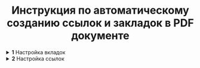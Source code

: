 <h1 align="center">Инструкция по автоматическому созданию ссылок и закладок в PDF документе</h1>

  <details>
    <p>
    <summary>
      <b>1</b> Настройка вкладок
    </summary>
    </p>
    <details>
      <p>
      <summary>
        <b>1.1</b> Создание нового стиля
      </summary>
      </p>
      <p>
      <b>1.1.1</b> Первым делом создаём адекватный стиль заголовка. Переходим во вкладку "Главная". В разделе "Стили" снизу справа нажимаем зночок <img src="https://github.com/Mr-Krabs95/links_and_bookmarks_PDF/blob/adding_screenshots/screenshots/icons/icon1.png"> ->"Создать стиль".<br>
      <img src="https://github.com/Mr-Krabs95/links_and_bookmarks_PDF/blob/adding_screenshots/screenshots/1.1.png">
      </p>
      </p>
      <b>1.1.2</b> В появившемся окне "Создание стиля" вводим следующие значения: <br>
      Имя: Закладки PDF<br>
      Стиль: Абзаца<br>
      Основан на стиле: Обычный<br>
      Стиль следующего абзаца: Обычный<br>
      Форматирование: Times New Roman, 12, <b>Ж</b>, Авто, выравнивание по ширине, междустрочный интервал - одинарный, междустрочное расстояние - минимальное<br>
      Ставим галочку "Добавить в коллекцию стилей"<br>
      <img src="https://github.com/Mr-Krabs95/links_and_bookmarks_PDF/blob/adding_screenshots/screenshots/1.2.png">
      </p>
      </p>
      <b>1.1.3</b> Далее нажимаем "Формат" -> "Абзац..." <img src="https://github.com/Mr-Krabs95/links_and_bookmarks_PDF/blob/adding_screenshots/screenshots/icons/icon2.png"><br>
      В открывшемся окне следующие настройки:<br>
      Уровень: Уровень 1<br>
      Отступы первая строка: отступ на 1.25 см и нажимаем OK -> OK.<br>
      <img src="https://github.com/Mr-Krabs95/links_and_bookmarks_PDF/blob/adding_screenshots/screenshots/1.3.png"><br>
      </p>
    </details>
    <details>
      <p>
      <summary>
        <b>1.2</b> Создание заголовков
      </summary>
      </p>
      <p>
      <b>1.2</b> Выделите текст, который хотите отформатировать. Во вкладке "Главная" в разделе "Стили" нажмите на созданный только что стиль. Пробегитесь по текстовой части и примените стиль ко всем заголовкам, которые нужно будет отображать во вкладках PDF документа и на которые будем делать ссылки в дальнейшем.<br>
      <img src="https://github.com/Mr-Krabs95/links_and_bookmarks_PDF/blob/adding_screenshots/screenshots/1.4.png"><br>
      </p>
      <p>
      <b>1.5</b> Для удобной навигации в по документу Word во вкладке "Вид" в разделе "Отображение" нажмите галочку "Область навигации". Слева появится панель "Навигация". Проверьте ваши будущие вкладки и перейдите к "Состав проектной документации", нажав на соответствующий заголовок на панели навигации, для дальнейшей настройки.<br>
      <img src="https://github.com/Mr-Krabs95/links_and_bookmarks_PDF/blob/adding_screenshots/screenshots/1.5.png"><br>
      </p>
    </details>
  </details>
  <details>
    <p>
    <summary>
      <b>2</b> Настройка ссылок
    </summary>
    </p>
    <details>
      <p>
      <summary>
        <b>2.1</b> Добавление вкладок
      </summary>
      </p>
      <p>
      <b>2.1.1</b> Выделите заголовок и перейдите во вкладку "Вставка". В разделе "Ссылки" нажмите "Закладка".<br>
      <img src="https://github.com/Mr-Krabs95/links_and_bookmarks_PDF/blob/adding_screenshots/screenshots/2.1.1.png">
      </p>
      <p>
      <b>2.1.2</b> В открывшемся окне введите имя закладки. Оно не должно начинаться с цифры, содержать пробелов и каких-либо символов кроме нижнего подчёркивания _ . Нажмите "Добавить".<br>
      <img src="https://github.com/Mr-Krabs95/links_and_bookmarks_PDF/blob/adding_screenshots/screenshots/2.1.2.png">
      </p>
      <p>
      <b>2.1.3</b> Продолжайте повторять процедуру для всех заголовков, на которые в дальнейшем мы будем давать ссылки в содержании.<br>
      Для автоматизации процесса можно написать макрос. Как это сделать описано в п. 2.2.<br>
      </p>
    </details>
    <details>
      <p>
      <summary>
        <b>2.2</b> Создание макроса (по желанию)
      </summary>
      </p>
      <p>
      <b>2.2.1</b> Нажмите сочетание клавиш Alt+F11. В появившемся окне "Insert" -> "Module".
      <img src="https://github.com/Mr-Krabs95/links_and_bookmarks_PDF/blob/adding_screenshots/screenshots/2.2.1.png">
      </p>
      <p>
      <b>2.2.2</b> В открывшемся окне вставьте следующий код:
      </p>

            Sub AddBookmarksToCustomHeadings()
            Dim para As Paragraph
            Dim bookmarkName As String
            Dim textExcerpt As String
            Dim i As Integer
        
            i = 1 ' Счётчик для уникальных имён, если заголовок повторяется
        
            For Each para In ActiveDocument.Paragraphs
                ' Проверка, является ли стиль абзаца пользовательским заголовком
                If para.Style = "Закладки PDF" Then
                    ' Получаем первые 50 символов текста абзаца
                    textExcerpt = Left(para.Range.Text, 50)
                    
                    ' Удаляем цифры и пробелы в начале строки, если они есть
                    If IsNumeric(Left(textExcerpt, 1)) Then
                        textExcerpt = Trim(Mid(textExcerpt, InStr(1, textExcerpt, " ") + 1))
                    End If
                    
                    ' Заменяем пробелы и недопустимые символы
                    textExcerpt = Replace(textExcerpt, " ", "_")
                    textExcerpt = Replace(textExcerpt, vbTab, "_")
                    textExcerpt = Replace(textExcerpt, ".", "")
                    textExcerpt = Replace(textExcerpt, ",", "")
                    textExcerpt = Replace(textExcerpt, ":", "")
                    textExcerpt = Replace(textExcerpt, ";", "")
                    textExcerpt = Replace(textExcerpt, "!", "")
                    textExcerpt = Replace(textExcerpt, "?", "")
                    textExcerpt = Replace(textExcerpt, "\", "")
                    textExcerpt = Replace(textExcerpt, "/", "")
                    textExcerpt = Replace(textExcerpt, "[", "")
                    textExcerpt = Replace(textExcerpt, "]", "")
                    textExcerpt = Replace(textExcerpt, "(", "")
                    textExcerpt = Replace(textExcerpt, ")", "")
                    textExcerpt = Replace(textExcerpt, "'", "")
                    textExcerpt = Replace(textExcerpt, """", "")
                    
                    ' Проверка на существование закладки и создание уникального имени
                    bookmarkName = textExcerpt & "_" & i
        
                    ' Проверка, если закладка с таким именем уже существует, удаляем её
                    If ActiveDocument.Bookmarks.Exists(bookmarkName) Then
                        ActiveDocument.Bookmarks(bookmarkName).Delete
                    End If
        
                    ' Добавляем новую закладку на абзац
                    On Error Resume Next ' В случае ошибки (например, имя закладки всё ещё некорректно)
                    ActiveDocument.Bookmarks.Add Range:=para.Range, Name:=bookmarkName
                    On Error GoTo 0 ' Отключаем обработку ошибок
        
                    ' Увеличиваем счётчик
                    i = i + 1
                End If
            Next para
            
            MsgBox "Закладки добавлены к заголовкам."
        End Sub

  Для выполнения нажмите F5.
  </details>
  <details>
      <p>
      <summary>
        <b>2.3</b> Добавление ссылок
      </summary>
      </p>
      <p>
      <b>2.3.1</b> Перед тем, как вставлять ссылки нужно отменить их автоматическое форматирование и изменение цвета после нажатия. Для этого перейдите во вкладку "Главное". В разделе "Стили" нажмите значок <img src="https://github.com/Mr-Krabs95/links_and_bookmarks_PDF/blob/adding_screenshots/screenshots/icons/icon1.png"><br>
      В открывшемся справа окне найдите стиль "Гиперссылка" -> Правая конпка мыши -> "Изменить..."<br>
      <img src="https://github.com/Mr-Krabs95/links_and_bookmarks_PDF/blob/adding_screenshots/screenshots/2.3.1.png">
      </p>
      <p>
      <b>2.3.2</b> Настраиваем параметры форматирования: Шрифт: Times New Roman, 12 пт, без подчеркивания, Цвет шрифта: Авто. Нажмите OK.
      </p>
      <p>
      <b>2.3.3</b> Как сделать так, чтобы ссылка не подчёркивалась после нажатия я так и не нашёл. Кто занет - напишите мне =)<br>
      А чтобы ссылка не изменялась после использования - не нажимайте на неё в Word.
      </p>
      <p>
      <b>2.3.3</b> Для добавления ссылки на вкладку, созданную в п. 2.1, выделите текст в содержании тома. Затем перейдите во вкладку "Вставка". В разделе "Ссылки" нажмите "Ссылка" <img src="https://github.com/Mr-Krabs95/links_and_bookmarks_PDF/blob/adding_screenshots/screenshots/icons/icon3.png" height=50 width=75><br>
      <img src="https://github.com/Mr-Krabs95/links_and_bookmarks_PDF/blob/adding_screenshots/screenshots/2.3.3.png">
      </p>
      <p>
      <b>2.3.4</b> В открывшемся окне в разделе "Связать с:" выберите "Место в документе". Отобразятся вкладки, которые мы добавили ранее в п. 2.1-2.2.<br>
      Продолжайте добавлять ссылки в содержании для всей текстовой части.
      </p>
  </details>
